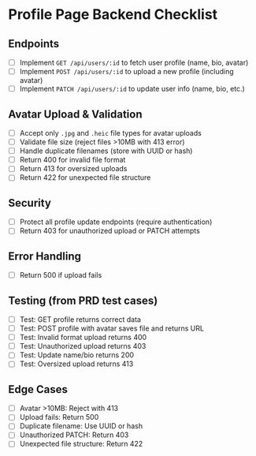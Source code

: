 # Profile Page Backend Checklist

## Endpoints
- [ ] Implement `GET /api/users/:id` to fetch user profile (name, bio, avatar)
- [ ] Implement `POST /api/users/:id` to upload a new profile (including avatar)
- [ ] Implement `PATCH /api/users/:id` to update user info (name, bio, etc.)

## Avatar Upload & Validation
- [ ] Accept only `.jpg` and `.heic` file types for avatar uploads
- [ ] Validate file size (reject files >10MB with 413 error)
- [ ] Handle duplicate filenames (store with UUID or hash)
- [ ] Return 400 for invalid file format
- [ ] Return 413 for oversized uploads
- [ ] Return 422 for unexpected file structure

## Security
- [ ] Protect all profile update endpoints (require authentication)
- [ ] Return 403 for unauthorized upload or PATCH attempts

## Error Handling
- [ ] Return 500 if upload fails

## Testing (from PRD test cases)
- [ ] Test: GET profile returns correct data
- [ ] Test: POST profile with avatar saves file and returns URL
- [ ] Test: Invalid format upload returns 400
- [ ] Test: Unauthorized upload returns 403
- [ ] Test: Update name/bio returns 200
- [ ] Test: Oversized upload returns 413

## Edge Cases
- [ ] Avatar >10MB: Reject with 413
- [ ] Upload fails: Return 500
- [ ] Duplicate filename: Use UUID or hash
- [ ] Unauthorized PATCH: Return 403
- [ ] Unexpected file structure: Return 422 